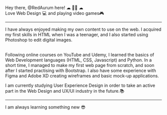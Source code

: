 Hey there, @RedAurum here! ☁ 👋🚀 ☁ <br>
Love Web Design 💻 and playing video games🎮 
<hr>
I have always enjoyed making my own content to use on the web. I acquired my first skills in HTML when I was a teenager, and I also started using Photoshop to edit digital images. <br><br>


Following online courses on YouTube and Udemy, I learned the basics of Web Development languages (HTML, CSS, Javascript) and Python. In a short time, I managed to make my first web page from scratch, and soon after I started practising with Bootstrap. I also have some experience with Figma and Adobe XD creating wireframes and basic mock-up applications.

I am currently studying User Experience Design in order to take an active part in the Web Design and UX/UI industry in the future.📚
<hr>
I am always learning something new 😎
<!---
RedAurum/RedAurum is a ✨ special ✨ repository because its `README.md` (this file) appears on your GitHub profile.
You can click the Preview link to take a look at your changes.
--->
